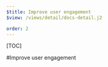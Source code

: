 ```yaml
---
$title: Improve user engagement
$view: /views/detail/docs-detail.j2

order: 2
---
```


[TOC]

#Improve user engagement
